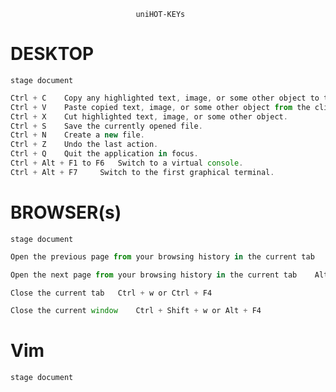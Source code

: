 								uniHOT-KEYs
								
# DESKTOP
```console
stage document
```	

```javascript
Ctrl + C 	Copy any highlighted text, image, or some other object to the clipboard.
Ctrl + V 	Paste copied text, image, or some other object from the clipboard.
Ctrl + X 	Cut highlighted text, image, or some other object.
Ctrl + S 	Save the currently opened file.
Ctrl + N 	Create a new file.
Ctrl + Z 	Undo the last action.
Ctrl + Q 	Quit the application in focus.
Ctrl + Alt + F1 to F6 	Switch to a virtual console.
Ctrl + Alt + F7 	Switch to the first graphical terminal.
```






# BROWSER(s)

```console 
stage document
```

```javascript
Open the previous page from your browsing history in the current tab	Alt + Left arrow

Open the next page from your browsing history in the current tab	Alt + Right arrow

Close the current tab	Ctrl + w or Ctrl + F4

Close the current window	Ctrl + Shift + w or Alt + F4
```

# Vim

```console
stage document
```


